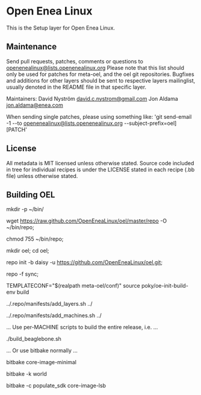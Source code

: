 Open Enea Linux
===

This is the Setup layer for Open Enea Linux.

Maintenance
-----------

Send pull requests, patches, comments or questions to openenealinux@lists.openenealinux.org
Please note that this list should only be used for patches for meta-oel, and the oel git
repositories.
Bugfixes and additions for other layers should be sent to respective layers mailinglist,
usually denoted in the README file in that specific layer.


Maintainers: David Nyström <david.c.nystrom@gmail.com>
	     Jon Aldama <jon.aldama@enea.com>

When sending single patches, please using something like:
'git send-email -1 --to openenealinux@lists.openenealinux.org --subject-prefix=oel][PATCH'

License
-------

All metadata is MIT licensed unless otherwise stated. Source code included
in tree for individual recipes is under the LICENSE stated in each recipe
(.bb file) unless otherwise stated.


Building OEL
-------

mkdir -p ~/bin/

wget https://raw.github.com/OpenEneaLinux/oel/master/repo -O ~/bin/repo;

chmod 755 ~/bin/repo;

mkdir oel; cd oel;

repo init -b daisy -u https://github.com/OpenEneaLinux/oel.git;

repo -f sync;

TEMPLATECONF="$(realpath meta-oel/conf)" source poky/oe-init-build-env build

../.repo/manifests/add_layers.sh ../

../.repo/manifests/add_machines.sh ../

... Use per-MACHINE scripts to build the entire release, i.e. ...

./build_beaglebone.sh

... Or use bitbake normally ...

bitbake core-image-minimal

bitbake -k world

bitbake -c populate_sdk core-image-lsb
